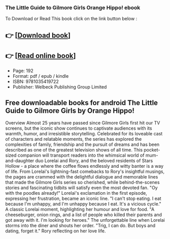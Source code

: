 ### The Little Guide to Gilmore Girls Orange Hippo! ebook

To Download or Read This book click on the link button below :

## 👉  [**[Download book](http://filesbooks.info/download.php?group=book&from=github.com&id=720494&lnk=1081 "Download book")**]

## 👉  [**[Read online book](http://filesbooks.info/download.php?group=book&from=github.com&id=720494&lnk=1081 "Read online book")**]


* Page: 192
* Format: pdf / epub / kindle
* ISBN: 9781035419722
* Publisher: Welbeck Publishing Group Limited



## Free downloadable books for android The Little Guide to Gilmore Girls by Orange Hippo!


Overview
Almost 25 years have passed since Gilmore Girls first hit our TV screens, but the iconic show continues to captivate audiences with its warmth, humor, and irresistible storytelling. Celebrated for its loveable cast of characters and relatable moments, the series has explored the complexities of family, friendship and the pursuit of dreams and has been described as one of the greatest television shows of all time. This pocket-sized companion will transport readers into the whimsical world of mum-and-daughter duo Lorelai and Rory, and the beloved residents of Stars Hollow - a place where the coffee flows endlessly and witty banter is a way of life. From Lorelai&#039;s lightning-fast comebacks to Rory&#039;s insightful musings, the pages are crammed with the delightful dialogue and memorable lines that made the Gilmore Girls series so cherished, while behind-the-scenes stories and fascinating tidbits will satisfy even the most devoted fan. &quot;Oy with the poodles already!&quot; Lorelai&#039;s exclamation in the first episode, expressing her frustration, became an iconic line. &quot;I can&#039;t stop eating. I eat because I&#039;m unhappy, and I&#039;m unhappy because I eat. It&#039;s a vicious cycle.&quot; A classic Lorelai moment, highlighting her humour and love for food. &quot;A cheeseburger, onion rings, and a list of people who killed their parents and got away with it. I&#039;m looking for heroes.&quot; The unforgettable line when Lorelai storms into the diner and shouts her order. &quot;Trig, I can do. But boys and dating, forget it.&quot; Rory reflecting on her love life.




